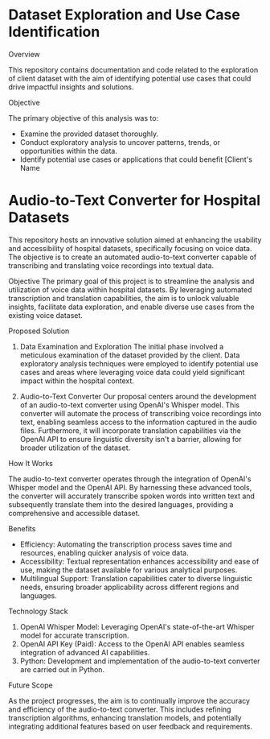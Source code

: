 # Dataset Exploration and Use Case Identification

Overview

This repository contains documentation and code related to the exploration of client dataset with the aim of identifying potential use cases that could drive impactful insights and solutions.

Objective

The primary objective of this analysis was to:
- Examine the provided dataset thoroughly.
- Conduct exploratory analysis to uncover patterns, trends, or opportunities within the data.
- Identify potential use cases or applications that could benefit [Client's Name


# Audio-to-Text Converter for Hospital Datasets
This repository hosts an innovative solution aimed at enhancing the usability and accessibility of hospital datasets, specifically focusing on voice data. The objective is to create an automated audio-to-text converter capable of transcribing and translating voice recordings into textual data.

Objective
The primary goal of this project is to streamline the analysis and utilization of voice data within hospital datasets. By leveraging automated transcription and translation capabilities, the aim is to unlock valuable insights, facilitate data exploration, and enable diverse use cases from the existing voice dataset.

Proposed Solution
1. Data Examination and Exploration
The initial phase involved a meticulous examination of the dataset provided by the client. Data exploratory analysis techniques were employed to identify potential use cases and areas where leveraging voice data could yield significant impact within the hospital context.

2. Audio-to-Text Converter
Our proposal centers around the development of an audio-to-text converter using OpenAI's Whisper model. This converter will automate the process of transcribing voice recordings into text, enabling seamless access to the information captured in the audio files. Furthermore, it will incorporate translation capabilities via the OpenAI API to ensure linguistic diversity isn't a barrier, allowing for broader utilization of the dataset.

How It Works

The audio-to-text converter operates through the integration of OpenAI's Whisper model and the OpenAI API. By harnessing these advanced tools, the converter will accurately transcribe spoken words into written text and subsequently translate them into the desired languages, providing a comprehensive and accessible dataset.

Benefits

- Efficiency: Automating the transcription process saves time and resources, enabling quicker analysis of voice data.
- Accessibility: Textual representation enhances accessibility and ease of use, making the dataset available for various analytical purposes.
- Multilingual Support: Translation capabilities cater to diverse linguistic needs, ensuring broader applicability across different regions and languages.

Technology Stack
1. OpenAI Whisper Model: Leveraging OpenAI's state-of-the-art Whisper model for accurate transcription.
2. OpenAI API Key (Paid): Access to the OpenAI API enables seamless integration of advanced AI capabilities.
3. Python: Development and implementation of the audio-to-text converter are carried out in Python.

Future Scope

As the project progresses, the aim is to continually improve the accuracy and efficiency of the audio-to-text converter. This includes refining transcription algorithms, enhancing translation models, and potentially integrating additional features based on user feedback and requirements.

